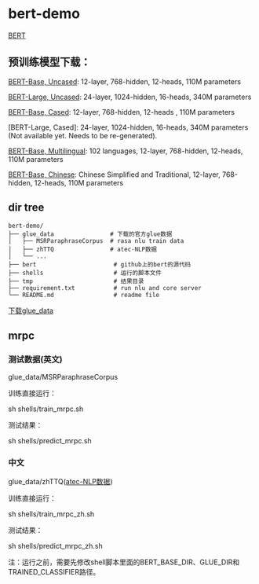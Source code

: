 # bert-demo

[BERT](https://github.com/google-research/bert)


## 预训练模型下载：

[BERT-Base, Uncased](https://storage.googleapis.com/bert_models/2018_10_18/uncased_L-12_H-768_A-12.zip): 12-layer, 768-hidden, 12-heads, 110M parameters

[BERT-Large, Uncased](https://storage.googleapis.com/bert_models/2018_10_18/uncased_L-24_H-1024_A-16.zip): 24-layer, 1024-hidden, 16-heads, 340M parameters

[BERT-Base, Cased](https://storage.googleapis.com/bert_models/2018_10_18/cased_L-12_H-768_A-12.zip): 12-layer, 768-hidden, 12-heads , 110M parameters

[BERT-Large, Cased]: 24-layer, 1024-hidden, 16-heads, 340M parameters (Not available yet. Needs to be re-generated).

[BERT-Base, Multilingual](https://storage.googleapis.com/bert_models/2018_11_03/multilingual_L-12_H-768_A-12.zip): 102 languages, 12-layer, 768-hidden, 12-heads, 110M parameters

[BERT-Base, Chinese](https://storage.googleapis.com/bert_models/2018_11_03/chinese_L-12_H-768_A-12.zip): Chinese Simplified and Traditional, 12-layer, 768-hidden, 12-heads, 110M parameters

## dir tree

```
bert-demo/
├── glue_data                # 下载的官方glue数据
│   ├── MSRParaphraseCorpus  # rasa nlu train data
│   ├── zhTTQ                # atec-NLP数据
│   └── ...
├── bert                      # github上的bert的源代码
├── shells                    # 运行的脚本文件
├── tmp                       # 结果目录
├── requirement.txt           # run nlu and core server
└── README.md                 # readme file

```

[下载glue_data](https://gluebenchmark.com/tasks)


## mrpc

### 测试数据(英文)

glue_data/MSRParaphraseCorpus

训练直接运行：

sh shells/train_mrpc.sh

测试结果：

sh shells/predict_mrpc.sh

### 中文

glue_data/zhTTQ([atec-NLP数据](https://dc.cloud.alipay.com/index#/topic/intro?id=3))

训练直接运行：

sh shells/train_mrpc_zh.sh

测试结果：

sh shells/predict_mrpc_zh.sh

注：运行之前，需要先修改shell脚本里面的BERT_BASE_DIR、GLUE_DIR和TRAINED_CLASSIFIER路径。
